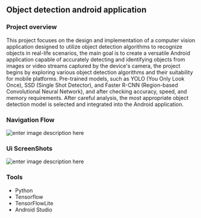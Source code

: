 ##  Object detection android application

### Project overview
This project focuses on the design and implementation of a computer vision application designed to utilize object detection algorithms to recognize objects in real-life scenarios, the main goal is to create a versatile Android application capable of accurately detecting and identifying objects from images or video streams captured by the device's camera, the project begins by exploring various object detection algorithms and their suitability for mobile platforms. Pre-trained models, such as YOLO (You Only Look Once), SSD (Single Shot Detector), and Faster R-CNN (Region-based Convolutional Neural Network), and after checking accuracy, speed, and memory requirements. After careful analysis, the most appropriate object detection model is selected and integrated into the Android application.

### Navigation Flow
![enter image description here]([ss](https://github.com/ahmedbasemdev/Object-Detection-Android-Application/blob/main/Images/navigation_flow.png?raw=true))

### Ui ScreenShots
![enter image description here]([ss](https://github.com/ahmedbasemdev/Object-Detection-Android-Application/blob/main/Images/ui.png?raw=true))

### Tools
 - Python
 - Tensorflow
 - TensorFlowLite
 - Android Studio
